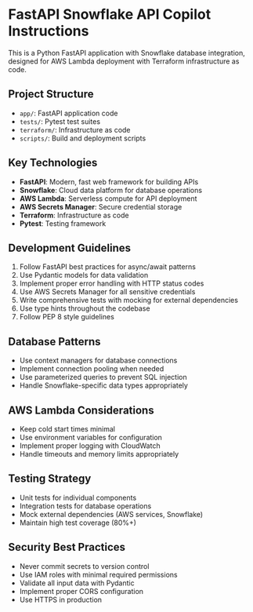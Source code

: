 <!-- Use this file to provide workspace-specific custom instructions to Copilot. For more details, visit https://code.visualstudio.com/docs/copilot/copilot-customization#_use-a-githubcopilotinstructionsmd-file -->

# FastAPI Snowflake API Copilot Instructions

This is a Python FastAPI application with Snowflake database integration, designed for AWS Lambda deployment with Terraform infrastructure as code.

## Project Structure
- `app/`: FastAPI application code
- `tests/`: Pytest test suites
- `terraform/`: Infrastructure as code
- `scripts/`: Build and deployment scripts

## Key Technologies
- **FastAPI**: Modern, fast web framework for building APIs
- **Snowflake**: Cloud data platform for database operations
- **AWS Lambda**: Serverless compute for API deployment
- **AWS Secrets Manager**: Secure credential storage
- **Terraform**: Infrastructure as code
- **Pytest**: Testing framework

## Development Guidelines
1. Follow FastAPI best practices for async/await patterns
2. Use Pydantic models for data validation
3. Implement proper error handling with HTTP status codes
4. Use AWS Secrets Manager for all sensitive credentials
5. Write comprehensive tests with mocking for external dependencies
6. Use type hints throughout the codebase
7. Follow PEP 8 style guidelines

## Database Patterns
- Use context managers for database connections
- Implement connection pooling when needed
- Use parameterized queries to prevent SQL injection
- Handle Snowflake-specific data types appropriately

## AWS Lambda Considerations
- Keep cold start times minimal
- Use environment variables for configuration
- Implement proper logging with CloudWatch
- Handle timeouts and memory limits appropriately

## Testing Strategy
- Unit tests for individual components
- Integration tests for database operations
- Mock external dependencies (AWS services, Snowflake)
- Maintain high test coverage (80%+)

## Security Best Practices
- Never commit secrets to version control
- Use IAM roles with minimal required permissions
- Validate all input data with Pydantic
- Implement proper CORS configuration
- Use HTTPS in production
